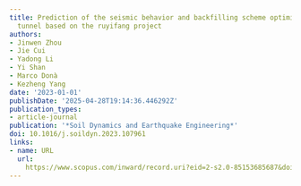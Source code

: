```yaml
---
title: Prediction of the seismic behavior and backfilling scheme optimization of immersed
  tunnel based on the ruyifang project
authors:
- Jinwen Zhou
- Jie Cui
- Yadong Li
- Yi Shan
- Marco Donà
- Kezheng Yang
date: '2023-01-01'
publishDate: '2025-04-28T19:14:36.446292Z'
publication_types:
- article-journal
publication: '*Soil Dynamics and Earthquake Engineering*'
doi: 10.1016/j.soildyn.2023.107961
links:
- name: URL
  url: 
    https://www.scopus.com/inward/record.uri?eid=2-s2.0-85153685687&doi=10.1016%2fj.soildyn.2023.107961&partnerID=40&md5=1f29780d623f4c4f03e29876e876e8dd
---
```

